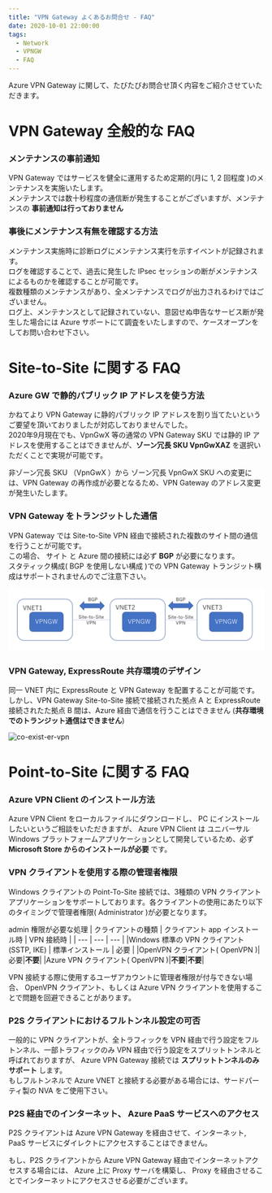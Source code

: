 ```yaml
---
title: "VPN Gateway よくあるお問合せ - FAQ"
date: 2020-10-01 22:00:00
tags:
  - Network
  - VPNGW
  - FAQ
---
```


Azure VPN Gateway に関して、たびたびお問合せ頂く内容をご紹介させていただきます。  

# VPN Gateway 全般的な FAQ
### メンテナンスの事前通知
VPN Gateway ではサービスを健全に運用するため定期的(月に 1, 2 回程度 )のメンテナンスを実施いたします。  
メンテナンスでは数十秒程度の通信断が発生することがございますが、メンテナンスの __事前通知は行っておりません__  

### 事後にメンテナンス有無を確認する方法
メンテナンス実施時に診断ログにメンテナンス実行を示すイベントが記録されます。  
ログを確認することで、過去に発生した IPsec セッションの断がメンテナンスによるものかを確認することが可能です。  
複数種類のメンテナンスがあり、全メンテナンスでログが出力されるわけではございません。  
ログ上、メンテナンスとして記録されていない、意図せぬ申告なサービス断が発生した場合には Azure サポートにて調査をいたしますので、ケースオープンをしてお問い合わせ下さい。  

# Site-to-Site に関する FAQ
### Azure GW で静的パブリック IP アドレスを使う方法
かねてより VPN Gateway に静的パブリック IP アドレスを割り当てたいというご要望を頂いておりましたが対応しておりませんでした。  
2020年9月現在でも、VpnGwX 等の通常の VPN Gateway SKU では静的 IP アドレスを使用することはできませんが、__ゾーン冗長 SKU VpnGwXAZ__ を選択いただくことで実現が可能です。  
  
非ゾーン冗長 SKU （VpnGwX ）から ゾーン冗長 VpnGwX SKU への変更には、VPN Gateway の再作成が必要となるため、VPN Gateway のアドレス変更が発生いたします。  

### VPN Gateway をトランジットした通信
VPN Gateway では Site-to-Site VPN 経由で接続された複数のサイト間の通信を行うことが可能です。  
この場合、 サイト と Azure 間の接続には必ず __BGP__ が必要になります。  
スタティック構成( BGP を使用しない構成 )での VPN Gateway トランジット構成はサポートされませんのでご注意下さい。  
  
<img width="640" alt="vpn-transit" src="./vpngw-img/vpngw-transit.png">

### VPN Gateway, ExpressRoute 共存環境のデザイン
同一 VNET 内に ExpressRoute と VPN Gateway を配置することが可能です。  
しかし、VPN Gateway Site-to-Site 接続で接続された拠点 A と ExpressRoute 接続されたた拠点 B 間は、Azure 経由で通信を行うことはできません (__共存環境でのトランジット通信はできません__)  
  
<img width="480" alt="co-exist-er-vpn" src="./VPN Gateway-img/vpngw-er-coexist.png">

# Point-to-Site に関する FAQ
### Azure VPN Client のインストール方法
Azure VPN Client をローカルファイルにダウンロードし、 PC にインストールしたいというご相談をいただきますが、 Azure VPN Client は ユニバーサル Windows プラットフォームアプリケーションとして開発しているため、必ず __Microsoft Store からのインストールが必要__ です。  

### VPN クライアントを使用する際の管理者権限
Windows クライアントの Point-To-Site 接続では、3種類の VPN クライアント アプリケーションをサポートしております。各クライアントの使用にあたり以下のタイミングで管理者権限( Administrator )が必要となります。  
  
admin 権限が必要な処理
| クライアントの種類 | クライアント app インストール時 | VPN 接続時 |
| --- | --- | --- | 
|Windows 標準の VPN クライアント (SSTP, IKE) | 標準インストール | 必要 |
|OpenVPN クライアント( OpenVPN )|必要|__不要__|
|Azure VPN クライアント( OpenVPN )|__不要__|__不要__|
  
VPN 接続する際に使用するユーザアカウントに管理者権限が付与できない場合、 OpenVPN クライアント、もしくは Azure VPN クライアントを使用することで問題を回避できることがあります。  

### P2S クライアントにおけるフルトンネル設定の可否
一般的に VPN クライアントが、全トラフィックを VPN 経由で行う設定をフルトンネル、一部トラフィックのみ VPN 経由で行う設定をスプリットトンネルと呼ばれておりますが、 Azure VPN Gateway 接続では __スプリットトンネルのみサポート__ します。  
もしフルトンネルで Azure VNET と接続する必要がある場合には、サードパーティ製の NVA をご使用下さい。  

### P2S 経由でのインターネット、 Azure PaaS サービスへのアクセス
P2S クライアントは Azure VPN Gateway を経由させて、インターネット, PaaS サービスにダイレクトにアクセスすることはできません。  
  
もし、P2S クライアントから Azure VPN Gateway 経由でインターネットアクセスする場合には、 Azure 上に Proxy サーバを構築し、 Proxy を経由させることでインターネットにアクセスさせる必要がございます。  
